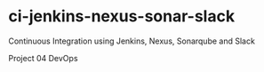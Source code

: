 # ci-jenkins-nexus-sonar-slack
Continuous Integration using Jenkins, Nexus, Sonarqube and Slack

Project 04 DevOps
